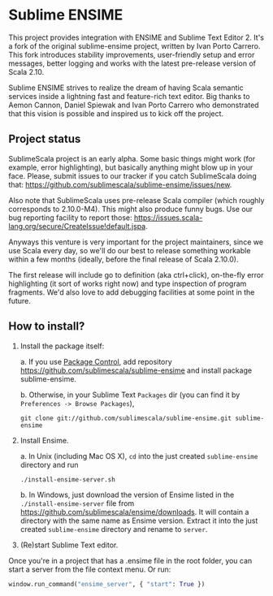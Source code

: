 # Sublime ENSIME

This project provides integration with ENSIME and Sublime Text Editor 2.
It's a fork of the original sublime-ensime project, written by Ivan Porto Carrero.
This fork introduces stability improvements, user-friendly setup and error messages,
better logging and works with the latest pre-release version of Scala 2.10.

Sublime ENSIME strives to realize the dream of having Scala semantic services
inside a lightning fast and feature-rich text editor. Big thanks to Aemon Cannon, 
Daniel Spiewak and Ivan Porto Carrero who demonstrated that this vision is possible
and inspired us to kick off the project.

## Project status

SublimeScala project is an early alpha. Some basic things might work (for example, error highlighting), but basically anything might blow up in your face. Please, submit issues to our tracker if you catch SublimeScala doing that: https://github.com/sublimescala/sublime-ensime/issues/new.

Also note that SublimeScala uses pre-release Scala compiler (which roughly corresponds to 2.10.0-M4). This might also produce funny bugs. Use our bug reporting facility to report those: https://issues.scala-lang.org/secure/CreateIssue!default.jspa.

Anyways this venture is very important for the project maintainers, since we use Scala every day, so we'll do our best to release something workable within a few months (ideally, before the final release of Scala 2.10.0).

The first release will include go to definition (aka ctrl+click), on-the-fly error highlighting (it sort of works right now) and type inspection of program fragments. We'd also love to add debugging facilities at some point in the future.

## How to install?

1. Install the package itself:

    a. If you use [Package Control](http://wbond.net/sublime_packages/package_control),
    add repository https://github.com/sublimescala/sublime-ensime and install package sublime-ensime.

    b. Otherwise, in your Sublime Text `Packages` dir (you can find it by `Preferences -> Browse Packages`),

    ```
    git clone git://github.com/sublimescala/sublime-ensime.git sublime-ensime
    ```

2. Install Ensime.

    a. In Unix (including Mac OS X), `cd` into the just created `sublime-ensime` directory and run
    ```
    ./install-ensime-server.sh
    ```

    b. In Windows, just download the version of Ensime listed in the `./install-ensime-server` file
    from https://github.com/sublimescala/ensime/downloads. It will contain a directory with the same
    name as Ensime version. Extract it into the just created `sublime-ensime` directory and rename
    to `server`.

3. (Re)start Sublime Text editor.

Once you're in a project that has a .ensime file in the root folder, you can start a server from the file context menu. Or run:

```python
window.run_command("ensime_server", { "start": True })
```